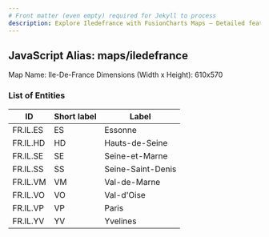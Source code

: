 ```yaml
---
# Front matter (even empty) required for Jekyll to process
description: Explore Iledefrance with FusionCharts Maps – Detailed features for seamless integration. Try now & enhance your data visualization today! 
---
```


## JavaScript Alias: maps/iledefrance

Map Name: Ile-De-France 
Dimensions (Width x Height): 610x570





### List of Entities

ID | Short label | Label
---|---|---|
FR.IL.ES|ES|Essonne
FR.IL.HD|HD|Hauts-de-Seine
FR.IL.SE|SE|Seine-et-Marne
FR.IL.SS|SS|Seine-Saint-Denis
FR.IL.VM|VM|Val-de-Marne
FR.IL.VO|VO|Val-d'Oise
FR.IL.VP|VP|Paris
FR.IL.YV|YV|Yvelines